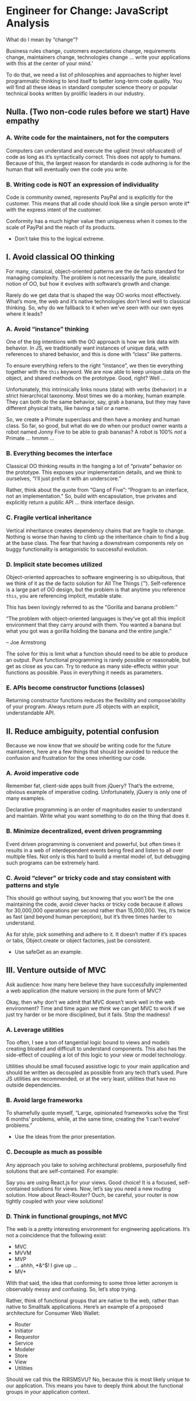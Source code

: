 # Engineer for Change: JavaScript Analysis

What do I mean by “change”?

Business rules change, customers expectations change, requirements change, maintainers change, technologies change … write your applications with this at the center of your mind.’

To do that, we need a list of philosophies and approaches to higher level programmatic thinking to lend itself to better long-term code quality. You will find all these ideas in standard computer science theory or popular technical books written by prolific leaders in our industry.

## Nulla. (Two non-code rules before we start) Have empathy

### A. Write code for the maintainers, not for the computers

Computers can understand and execute the ugliest (most obfuscated) of code as long as it’s syntactically correct. This does not apply to humans. Because of this, the largest reason for standards in code authoring is for the human that will eventually own the code you write.

### B. Writing code is NOT an expression of individuality

Code is community owned, represents PayPal and is explicitly for the customer. This means that all code should look like a single person wrote it* with the express intent of the customer.

Conformity has a much higher value then uniqueness when it comes to the scale of PayPal and the reach of its products.

* Don’t take this to the logical extreme.

## I. Avoid classical OO thinking

For many, classical, object-oriented patterns are the de facto standard for managing complexity. The problem is not necessarily the pure, idealistic notion of OO, but how it evolves with software’s growth and change.

Rarely do we get data that is shaped the way OO works most effectively. What’s more, the web and it’s native technologies don’t lend well to classical thinking. So, why do we fallback to it when we’ve seen with our own eyes where it leads?

### A. Avoid “instance” thinking

One of the big intentions with the OO approach is how we link data with behavior. In JS, we traditionally want instances of unique data, with references to shared behavior, and this is done with “class” like patterns.

To ensure everything refers to the right “instance”, we then tie everything together with the `this` keyword. We are now able to keep unique data on the object, and shared methods on the prototype. Good, right? Well …

Unfortunately, this intrinsically links nouns (data) with verbs (behavior) in a strict hierarchical taxonomy. Most times we do a monkey, human example. They can both do the same behavior, say, grab a banana, but they may have different physical traits, like having a tail or a name.

So, we create a Primate superclass and then have a monkey and human class. So far, so good, but what do we do when our product owner wants a robot named Jonny Five to be able to grab bananas? A robot is 100% *not* a Primate … hmmm …

### B. Everything becomes the interface

Classical OO thinking results in the hanging a lot of “private” behavior on the prototype. This exposes your implementation details, and we think to ourselves, “I’ll just prefix it with an underscore.”

Rather, think about the quote from “Gang of Five”: “Program to an interface, not an implementation.” So, build with encapsulation, true privates and explicitly return a public API … think interface design.

###  C. Fragile vertical inheritance

Vertical inheritance creates dependency chains that are fragile to change. Nothing is worse than having to climb up the inheritance chain to find a bug at the base class. The fear that having a downstream components rely on buggy functionality is antagonistic to successful evolution.

### D. Implicit state becomes utilized

Object-oriented approaches to software engineering is so ubiquitous, that we think of it as the de facto solution for All The Things (™). Self-reference is a large part of OO design, but the problem is that anytime you reference `this`, you are referencing implicit, mutable state.

This has been lovingly referred to as the "Gorilla and banana problem:”

“The problem with object-oriented languages is they’ve got all this implicit environment that they carry around with them. You wanted a banana but what you got was a gorilla holding the banana and the entire jungle.”

– Joe Armstrong

The solve for this is limit what a function should need to be able to produce an output. Pure functional programming is rarely possible or reasonable, but get as close as you can. Try to reduce as many side-effects within your functions as possible. Pass in everything it needs as parameters.

### E. APIs become constructor functions (classes)

Returning constructor functions reduces the flexibility and compose’ability of your program. Always return pure JS objects with an explicit, understandable API.


## II. Reduce ambiguity, potential confusion

Because we now know that we *should* be writing code for the future maintainers, here are a few things that should be avoided to reduce the confusion and frustration for the ones inheriting our code.

### A. Avoid imperative code

Remember fat, client-side apps built from jQuery? That’s the extreme, obvious example of imperative coding. Unfortunately, jQuery is only one of many examples.

Declarative programming is an order of magnitudes easier to understand and maintain. Write what you want something to do on the thing that does it.

### B. Minimize decentralized, event driven programming

Event driven programming is convenient and powerful, but often times it results in a web of interdependent events being fired and listen to all over multiple files. Not only is this hard to build a mental model of, but debugging such programs can be extremely hard.

### C. Avoid “clever” or tricky code and stay consistent with patterns and style

This should go without saying, but knowing that you won’t be the one maintaining the code, avoid clever hacks or tricky code because it allows for 30,000,000 operations per second rather than 15,000,000. Yes, it’s twice as fast (and beyond human perception), but it’s three times harder to understand.

As for style, pick something and adhere to it. It doesn’t matter if it’s spaces or tabs, Object.create or object factories, just be consistent.

* Use safeGet as an example.


## III. Venture outside of MVC

Ask audience: how many here believe they have successfully implemented a web application (the mature version) in the pure form of MVC?

Okay, then why don’t we admit that MVC doesn’t work well in the web environment? Time and time again we *think* we can get MVC to work if we just try harder or be more disciplined, but it fails. Stop the madness!

### A. Leverage utilities

Too often, I see a ton of tangential logic bound to views and models creating bloated and difficult to understand components. This also has the side-effect of coupling a lot of this logic to your view or model technology.

Utilities should be small focused assistive logic to your main application and should be written as decoupled as possible from any tech that’s used. Pure JS utilities are recommended, or at the very least, utilities that have no outside dependencies.

### B. Avoid large frameworks

To shamefully quote myself, “Large, opinionated frameworks solve the ‘first 6 months’ problems, while, at the same time, creating the ‘I can’t evolve’ problems.”

* Use the ideas from the prior presentation.

### C. Decouple as much as possible

Any approach you take to solving architectural problems, purposefully find solutions that are self-contained. For example:

Say you are using React.js for your views. Good choice! It is a focused, self-contained solutions for views. Now, let’s say you need a new routing solution. How about React-Router? Ouch, be careful, your router is now tightly coupled with your view solutions!

### D. Think in functional groupings, not MVC

The web is a pretty interesting environment for engineering applications. It’s not a coincidence that the following exist:

- MVC
- MVVM
- MVP
- … ahhh, *&^$! I give up …
- MV*

With that said, the idea that conforming to some three letter acronym is observably messy and confusing. So, let’s stop trying.

Rather, think of functional groups that are native to the web, rather than native to Smalltalk applications. Here’s an example of a proposed architecture for Consumer Web Wallet:

- Router
- Initiator
- Requestor
- Service
- Modeler
- Store
- View
- Utilities

Should we call this the RIRSMSVU? No, because this is most likely unique to our application. This means you have to deeply think about the functional groups in *your* application context.